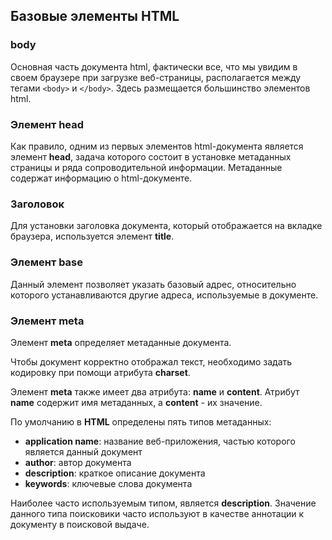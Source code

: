 ## Базовые элементы HTML

### body
Основная часть документа html, фактически все, что мы увидим в своем браузере при загрузке веб-страницы, располагается между тегами ```<body>``` и ```</body>```. Здесь размещается большинство элементов html.

### Элемент head
Как правило, одним из первых элементов html-документа является элемент **head**, задача которого состоит в установке метаданных страницы и ряда сопроводительной информации. Метаданные содержат информацию о html-документе.

### Заголовок
Для установки заголовка документа, который отображается на вкладке браузера, используется элемент **title**.

### Элемент base
Данный элемент позволяет указать базовый адрес, относительно которого устанавливаются другие адреса, используемые в документе.

### Элемент meta
Элемент **meta** определяет метаданные документа.

Чтобы документ корректно отображал текст, необходимо задать кодировку при помощи атрибута **charset**.

Элемент **meta** также имеет два атрибута: **name** и **content**. Атрибут **name** содержит имя метаданных, а **content** - их значение.

По умолчанию в **HTML** определены пять типов метаданных:
- **application name**: название веб-приложения, частью которого является данный документ
- **author**: автор документа
- **description**: краткое описание документа
- **keywords**: ключевые слова документа

Наиболее часто используемым типом, является **description**. Значение данного типа поисковики часто используют в качестве аннотации к документу в поисковой выдаче.